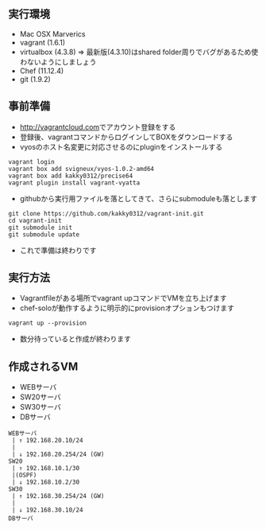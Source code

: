 ## 実行環境
* Mac OSX Marverics
* vagrant (1.6.1)
* virtualbox (4.3.8) => 最新版(4.3.10)はshared folder周りでバグがあるため使わないようにしましょう
* Chef (11.12.4)
* git (1.9.2)

## 事前準備
* <http://vagrantcloud.com>でアカウント登録をする
* 登録後、vagrantコマンドからログインしてBOXをダウンロードする
* vyosのホスト名変更に対応させるのにpluginをインストールする
```
vagrant login
vagrant box add svigneux/vyos-1.0.2-amd64
vagrant box add kakky0312/precise64
vagrant plugin install vagrant-vyatta
```
* githubから実行用ファイルを落としてきて、さらにsubmoduleも落とします
```
git clone https://github.com/kakky0312/vagrant-init.git
cd vagrant-init
git submodule init
git submodule update
```
* これで準備は終わりです

## 実行方法
* Vagrantfileがある場所でvagrant upコマンドでVMを立ち上げます
* chef-soloが動作するように明示的にprovisionオプションもつけます
```
vagrant up --provision
```
* 数分待っていると作成が終わります

## 作成されるVM
* WEBサーバ
* SW20サーバ
* SW30サーバ
* DBサーバ
```
WEBサーバ
 | ↑ 192.168.20.10/24
 |
 | ↓ 192.168.20.254/24 (GW)
SW20
 | ↑ 192.168.10.1/30
 |(OSPF)
 | ↓ 192.168.10.2/30
SW30
 | ↑ 192.168.30.254/24 (GW)
 |
 | ↓ 192.168.30.10/24
DBサーバ
```
